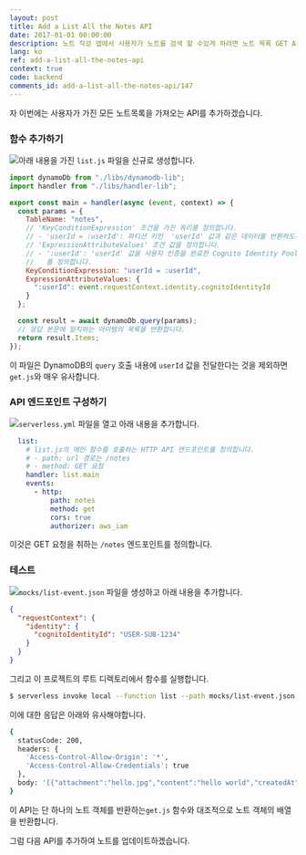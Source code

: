 ```yaml
---
layout: post
title: Add a List All the Notes API
date: 2017-01-01 00:00:00
description: 노트 작성 앱에서 사용자가 노트를 검색 할 수있게 하려면 노트 목록 GET API를 추가해야합니다. 이를 위해 우리는 Serverless Framework 프로젝트에 새로운 Lambda 함수를 추가 할 것입니다. Lambda 함수는 DynamoDB 테이블에서 모든 사용자의 노트를 검색합니다.
lang: ko
ref: add-a-list-all-the-notes-api
context: true
code: backend
comments_id: add-a-list-all-the-notes-api/147
---
```


자 이번에는 사용자가 가진 모든 노트목록을 가져오는 API를 추가하겠습니다.

### 함수 추가하기 

<img class="code-marker" src="/assets/s.png" />아래 내용을 가진 `list.js` 파일을 신규로 생성합니다.

``` javascript
import dynamoDb from "./libs/dynamodb-lib";
import handler from "./libs/handler-lib";

export const main = handler(async (event, context) => {
  const params = {
    TableName: "notes",
    // 'KeyConditionExpression' 조건을 가진 쿼리를 정의합니다.
    // - 'userId = :userId': 파티션 키인  'userId' 값과 같은 데이터를 반환하도록 합니다.
    // 'ExpressionAttributeValues' 조건 값을 정의합니다.
    // - ':userId': 'userId' 값을 사용자 인증을 완료한 Cognito Identity Pool의 인증 ID
    //   를 정의합니다. 
    KeyConditionExpression: "userId = :userId",
    ExpressionAttributeValues: {
      ":userId": event.requestContext.identity.cognitoIdentityId
    }
  };

  const result = await dynamoDb.query(params);
  // 응답 본문에 일치하는 아이템의 목록을 반환합니다.
  return result.Items;
});
```

이 파일은 DynamoDB의 `query` 호출 내용에 `userId` 값을 전달한다는 것을 제외하면 `get.js`와 매우 유사합니다.

### API 엔드포인트 구성하기 

<img class="code-marker" src="/assets/s.png" />`serverless.yml` 파일을 열고 아래 내용을 추가합니다.

``` yaml
  list:
    # list.js의 메인 함수를 호출하는 HTTP API 엔드포인트를 정의합니다. 
    # - path: url 경로는 /notes
    # - method: GET 요청 
    handler: list.main
    events:
      - http:
          path: notes
          method: get
          cors: true
          authorizer: aws_iam
```


이것은 GET 요청을 취하는 `/notes` 엔드포인트를 정의합니다.

### 테스트 

<img class="code-marker" src="/assets/s.png" />`mocks/list-event.json` 파일을 생성하고 아래 내용을 추가합니다.

``` json
{
  "requestContext": {
    "identity": {
      "cognitoIdentityId": "USER-SUB-1234"
    }
  }
}
```

그리고 이 프로젝트의 루트 디렉토리에서 함수를 실행합니다.

``` bash
$ serverless invoke local --function list --path mocks/list-event.json
```

이에 대한 응답은 아래와 유사해야합니다.

``` bash
{
  statusCode: 200,
  headers: {
    'Access-Control-Allow-Origin': '*',
    'Access-Control-Allow-Credentials': true
  },
  body: '[{"attachment":"hello.jpg","content":"hello world","createdAt":1487800950620,"noteId":"578eb840-f70f-11e6-9d1a-1359b3b22944","userId":"USER-SUB-1234"}]'
}
```
이 API는 단 하나의 노트 객체를 반환하는`get.js` 함수와 대조적으로 노트 객체의 배열을 반환합니다.

그럼 다음 API를 추가하여 노트를 업데이트하겠습니다.
